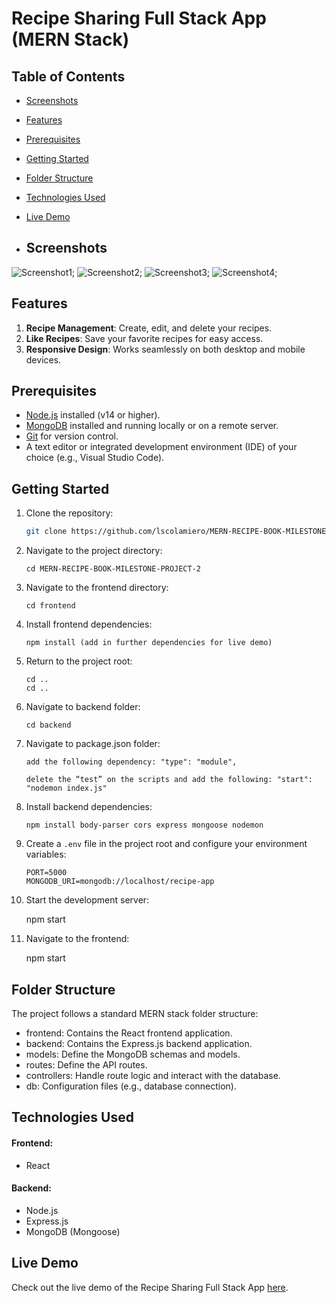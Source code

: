 # Recipe Sharing Full Stack App (MERN Stack)

## Table of Contents

- [Screenshots](#screenshots)
- [Features](#features)
- [Prerequisites](#prerequisites)
- [Getting Started](#getting-started)
- [Folder Structure](#folder-structure)
- [Technologies Used](#technologies-used)
- [Live Demo](#live-demo)

- ## Screenshots
 
 ![Screenshot1](./frontend/src/images/homepage.png);
 ![Screenshot2](./frontend/src/images/createrecipe.png);
 ![Screenshot3](./frontend/src/images/editreceipe.png);
 ![Screenshot4](./frontend/src/images/delete.png); 

## Features

1. **Recipe Management**: Create, edit, and delete your recipes.
2. **Like Recipes**: Save your favorite recipes for easy access.
3. **Responsive Design**: Works seamlessly on both desktop and mobile devices.

## Prerequisites

- [Node.js](https://nodejs.org/) installed (v14 or higher).
- [MongoDB](https://www.mongodb.com/) installed and running locally or on a remote server.
- [Git](https://git-scm.com/) for version control.
- A text editor or integrated development environment (IDE) of your choice (e.g., Visual Studio Code).

## Getting Started

1. Clone the repository:

   ```bash
   git clone https://github.com/lscolamiero/MERN-RECIPE-BOOK-MILESTONE-PROJECT-2.git

2. Navigate to the project directory:

       cd MERN-RECIPE-BOOK-MILESTONE-PROJECT-2

3. Navigate to the frontend directory:
     
       cd frontend

4. Install frontend dependencies:

       npm install (add in further dependencies for live demo)

5. Return to the project root:

       cd ..
       cd ..

6. Navigate to backend folder:

       cd backend

7. Navigate to package.json folder:

       add the following dependency: "type": "module",

       delete the “test” on the scripts and add the following: "start": "nodemon index.js"

8. Install backend dependencies:    

       npm install body-parser cors express mongoose nodemon

9. Create a `.env` file in the project root and configure your environment variables:
   
       PORT=5000
       MONGODB_URI=mongodb://localhost/recipe-app

10. Start the development server:

       npm start

11. Navigate to the frontend: 

       npm start
       


## Folder Structure
The project follows a standard MERN stack folder structure:

- frontend: Contains the React frontend application.
- backend: Contains the Express.js backend application.
- models: Define the MongoDB schemas and models.
- routes: Define the API routes.
- controllers: Handle route logic and interact with the database.
- db: Configuration files (e.g., database connection).

## Technologies Used

#### Frontend:

- React

#### Backend:

- Node.js
- Express.js
- MongoDB (Mongoose)


 ## Live Demo 

 Check out the live demo of the Recipe Sharing Full Stack App [here](https://recipe-book-fe.netlify.app/).


